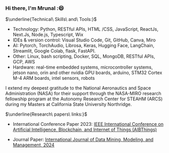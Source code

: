 ### Hi there, I'm Mrunal :😄

  
$\underline{Technical\ Skills\ and\ Tools:}$ 

- Technology: Python, RESTful APIs, HTML /CSS, JavaScript, ReactJs, Next.Js, Node.js, Typescript, Wix
- IDEs & version control: Visual Studio Code, Git, GitHub, Canva, Miro
- AI: Pytorch, TorchAudio, Librosa, Keras, Hugging Face, LangChain, Streamlit, Google Colab, flask, FastAPI.
- Other: Linux, bash scripting, Docker, SQL, MongoDB, RESTful APIs, GCP, AWS
- Hardware: real-time embedded systems, microcontroller systems, jetson nano, orin and other nvidia GPU boards, arduino, STM32 Cortex M-4 ARM boards, intel sensors, robots


  
I extend my deepest gratitude to the National Aeronautics and Space Administration (NASA) for their support through the NASA-MIRO research fellowship program at the Autonomy Research Center for STEAHM (ARCS) during my Masters at California State University Northridge. <!-- This work was made possible by the resources and opportunities provided by this esteemed program.  -->

$\underline{Research\ papers\ links:}$
  - International Conference Paper 2023:  [IEEE International Conference on Artificial Intelligence, Blockchain, and Internet of Things (AIBThings)](https://abhishek-verma-csun.github.io/publication/2023AIBThings.pdf)
  
  - Journal Paper:  [International Journal of Data Mining, Modeling, and
Management, 2024](https://abhishek-verma-csun.github.io/publication/2024IJDMMM.pdf)
<!-- Glitch Web-developement projects: [Click here to view](https://glitch.com/@mrunalgavali.927)
 - Portfolio link: [Click here to view](https://mrunal-resume-website.glitch.me/)  -->

<!--
$\underline{PM\ Skills:}$ 
-  Microsoft Office 365 Suite and Apps, MS Project, Github Project, Jira, Kanban, Trello, Scribe, Miro board, Product Requirement Document (PRD), Airtable, MS Teams, Slack, Discord, Looker Studio, Power BI, Software development life cycle (SDLC), AI Life cycle, Agile & Waterfall Methodologies, Problem-solving, Team Leadership, Customer Research, User Feedback Analysis, Risk management, Budgeting and scheduling,  Communication, Time management, Stakeholder Management and Continuous Process improvement. 
-->
 
<!-- 
$\underline{Research\ Links:}$ -->

<!-- M. P. Gavali and A. Verma, "Automatic Recognition of Emotions in Speech With Large Self-Supervised Learning Transformer Models," IEEE International Conference on Artificial Intelligence, Blockchain, and Internet of Things (AIBThings), Sep 16-17, 2023, Michigan, USA. --> 

<!--
M. P. Gavali and A. Verma, "Automatic Recognition of Emotions in Speech With Large Self-Supervised Learning Transformer Models," 2023 IEEE International Conference on Artificial Intelligence, Blockchain, and Internet of Things (AIBThings), Mount Pleasant, MI, USA, 2023, pp. 1-7, doi: 10.1109/AIBThings58340.2023.10292462. [IEEE link](https://ieeexplore.ieee.org/document/10292462)
--> 
 

<!--

Big Data on Contract Interpretation: https://papers.ssrn.com/sol3/papers.cfm?abstract_id=4465559


## <img height="40" src="https://raw.githubusercontent.com/innng/innng/master/assets/kyubey.gif"/> Welcome to my github profile

<div align="center">
<img src="https://github.com/raghavk16/raghavk16/blob/master/octo.gif" alt="GitHub Logo" width="150" height="150" />
</div> 
-->

<!--
**Mrunal-G/Mrunal-G** is a ✨ _special_ ✨ repository because its `README.md` (this file) appears on your GitHub profile.

Here are some ideas to get you started:

- 🔭 I’m currently working on ...
- 🌱 I’m currently learning ...
- 👯 I’m looking to collaborate on ...
- 🤔 I’m looking for help with ...
- 💬 Ask me about ...
- 📫 How to reach me: ...
- 😄 Pronouns: ...
- ⚡ Fun fact: ...



<!-- 

github-readme-stats-tau-dusky.vercel.app


![Mrunal's github stats](https://github-readme-stats-tau-dusky.vercel.app/api?username=Mrunal-G&show_icons=true&hide_border=true)
<br /> 




- SQL: https://sqlbolt.com/  



![visitors](https://visitor-badge.laobi.icu/badge?page_id=Mrunal-G.Mrunal-G) 

--> 

<!-- 
<p align="left">   
    <a href="https://cloud.google.com/" target="_blank" rel="noreferrer"> <img src="https://raw.githubusercontent.com/devicons/devicon/master/icons/googlecloud/googlecloud-original.svg" alt="Google Cloud Platform" width="40" height="40"/></a>
    <a href="https://aws.amazon.com" target="_blank" rel="noreferrer"> <img src="https://raw.githubusercontent.com/devicons/devicon/master/icons/amazonwebservices/amazonwebservices-original-wordmark.svg" alt="aws" width="40" height="40"/> </a>
    <a href="https://azure.microsoft.com/en-in/" target="_blank" rel="noreferrer"> <img src="https://www.vectorlogo.zone/logos/microsoft_azure/microsoft_azure-icon.svg" alt="azure" width="40" height="40"/> </a> 
    <a href="https://www.python.org" target="_blank" rel="noreferrer"> <img src="https://raw.githubusercontent.com/devicons/devicon/master/icons/python/python-original.svg" alt="python" width="40" height="40"/> </a> 
    <a href="https://docs.microsoft.com/en-us/dotnet/csharp/" target="_blank" rel="noreferrer"> <img src="https://raw.githubusercontent.com/devicons/devicon/master/icons/csharp/csharp-original.svg" alt="csharp" width="40" height="40"/> </a> 
    <a href="https://dotnet.microsoft.com/" target="_blank" rel="noreferrer"> <img src="https://raw.githubusercontent.com/devicons/devicon/master/icons/dot-net/dot-net-original-wordmark.svg" alt="dotnet" width="40" height="40"/> </a>
    <a href="https://www.docker.com/" target="_blank" rel="noreferrer"> <img src="https://raw.githubusercontent.com/devicons/devicon/master/icons/docker/docker-original-wordmark.svg" alt="docker" width="40" height="40"/> </a>
    <a href="https://kubernetes.io" target="_blank" rel="noreferrer"> <img src="https://www.vectorlogo.zone/logos/kubernetes/kubernetes-icon.svg" alt="kubernetes" width="40" height="40"/> </a>
    <a href="https://firebase.google.com/" target="_blank" rel="noreferrer"> <img src="https://www.vectorlogo.zone/logos/firebase/firebase-icon.svg" alt="firebase" width="40" height="40"/> </a>
    <a href="https://flask.palletsprojects.com/" target="_blank" rel="noreferrer"> <img src="https://www.vectorlogo.zone/logos/pocoo_flask/pocoo_flask-icon.svg" alt="flask" width="40" height="40"/> </a> 
    <a href="https://git-scm.com/" target="_blank" rel="noreferrer"> <img src="https://www.vectorlogo.zone/logos/git-scm/git-scm-icon.svg" alt="git" width="40" height="40"/> </a> 
    <a href="https://www.mongodb.com/" target="_blank" rel="noreferrer"> <img src="https://raw.githubusercontent.com/devicons/devicon/master/icons/mongodb/mongodb-original-wordmark.svg" alt="mongodb" width="40" height="40"/> </a> 
    <a href="https://www.mysql.com/" target="_blank" rel="noreferrer"> <img src="https://raw.githubusercontent.com/devicons/devicon/master/icons/mysql/mysql-original-wordmark.svg" alt="mysql" width="40" height="40"/> </a> 
    <a href="https://www.postgresql.org" target="_blank" rel="noreferrer"> <img src="https://raw.githubusercontent.com/devicons/devicon/master/icons/postgresql/postgresql-original-wordmark.svg" alt="postgresql" width="40" height="40"/> </a>
    <a href="https://postman.com" target="_blank" rel="noreferrer"> <img src="https://www.vectorlogo.zone/logos/getpostman/getpostman-icon.svg" alt="postman" width="40" height="40"/> </a>
        <a href="https://pandas.pydata.org/" target="_blank" rel="noreferrer"> <img src="https://raw.githubusercontent.com/devicons/devicon/2ae2a900d2f041da66e950e4d48052658d850630/icons/pandas/pandas-original.svg" alt="pandas" width="40" height="40"/> </a> 
        <a href="https://scikit-learn.org/" target="_blank" rel="noreferrer"> <img src="https://upload.wikimedia.org/wikipedia/commons/0/05/Scikit_learn_logo_small.svg" alt="scikit_learn" width="40" height="40"/> </a>
        <a href="https://seaborn.pydata.org/" target="_blank" rel="noreferrer"> <img src="https://seaborn.pydata.org/_images/logo-mark-lightbg.svg" alt="seaborn" width="40" height="40"/> </a> 
        <a href="https://numpy.org/" target="_blank" rel="noreferrer"><img src="https://raw.githubusercontent.com/devicons/devicon/master/icons/numpy/numpy-original.svg" alt="NumPy" width="40" height="40"/></a>
        <a href="https://pytorch.org/" target="_blank" rel="noreferrer"> <img src="https://raw.githubusercontent.com/devicons/devicon/master/icons/pytorch/pytorch-original.svg" alt="PyTorch" width="40" height="40"/></a>
        <a href="https://keras.io/" target="_blank" rel="noreferrer"><img src="https://raw.githubusercontent.com/devicons/devicon/master/icons/keras/keras-original.svg" alt="Keras" width="40" height="40"/></a>
        <a href="https://www.tensorflow.org/" target="_blank" rel="noreferrer"><img src="https://raw.githubusercontent.com/devicons/devicon/master/icons/tensorflow/tensorflow-original.svg" alt="TensorFlow" width="40" height="40"/></a>
        <a href="https://www.w3.org/html/" target="_blank" rel="noreferrer"> <img src="https://raw.githubusercontent.com/devicons/devicon/master/icons/html5/html5-original-wordmark.svg" alt="html5" width="40" height="40"/> </a> 
        <a href="https://www.w3schools.com/css/" target="_blank" rel="noreferrer"> <img src="https://raw.githubusercontent.com/devicons/devicon/master/icons/css3/css3-original-wordmark.svg" alt="css3" width="40" height="40"/> </a> 
        <a href="https://developer.mozilla.org/en-US/docs/Web/JavaScript" target="_blank" rel="noreferrer"> <img src="https://raw.githubusercontent.com/devicons/devicon/master/icons/javascript/javascript-original.svg" alt="javascript" width="40" height="40"/> </a> 
        <a href="https://reactjs.org/" target="_blank" rel="noreferrer"> <img src="https://raw.githubusercontent.com/devicons/devicon/master/icons/react/react-original-wordmark.svg" alt="react" width="40" height="40"/> </a> 
        <a href="https://redux.js.org" target="_blank" rel="noreferrer"> <img src="https://raw.githubusercontent.com/devicons/devicon/master/icons/redux/redux-original.svg" alt="redux" width="40" height="40"/> </a> 
        <a href="https://expressjs.com" target="_blank" rel="noreferrer"> <img src="https://raw.githubusercontent.com/devicons/devicon/master/icons/express/express-original-wordmark.svg" alt="express" width="40" height="40"/> </a>
        <a href="https://nextjs.org/" target="_blank" rel="noreferrer"> <img src="https://cdn.worldvectorlogo.com/logos/nextjs-2.svg" alt="nextjs" width="40" height="40"/> </a> 
        <a href="https://nodejs.org" target="_blank" rel="noreferrer"> <img src="https://raw.githubusercontent.com/devicons/devicon/master/icons/nodejs/nodejs-original-wordmark.svg" alt="nodejs" width="40" height="40"/> </a>
        <a href="https://www.typescriptlang.org/" target="_blank" rel="noreferrer"> <img src="https://raw.githubusercontent.com/devicons/devicon/master/icons/typescript/typescript-original.svg" alt="typescript" width="40" height="40"/> </a>     
</p>

-->
